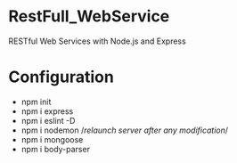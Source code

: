 # RestFull_WebService
RESTful Web Services with Node.js and Express


# Configuration
- npm init
- npm i express
- npm i eslint -D
- npm i nodemon /*relaunch server after any modification*/
- npm i mongoose
- npm i body-parser
